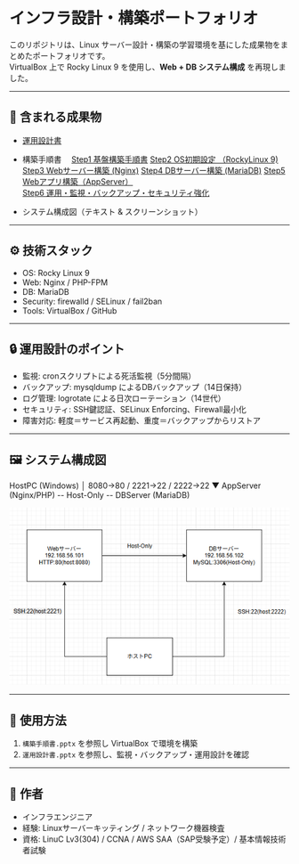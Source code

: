 # インフラ設計・構築ポートフォリオ

このリポジトリは、Linux サーバー設計・構築の学習環境を基にした成果物をまとめたポートフォリオです。  
VirtualBox 上で Rocky Linux 9 を使用し、**Web + DB システム構成** を再現しました。

---

## 📂 含まれる成果物
- [運用設計書](https://github.com/ykinfura/linux-hands-on-design/blob/main/docs/%E9%81%8B%E7%94%A8%E8%A8%AD%E8%A8%88%E6%9B%B8.pdf)

- 構築手順書　
[Step1 基盤構築手順書](https://github.com/ykinfura/linux-hands-on-design/blob/main/docs/Step1%20%E5%9F%BA%E7%9B%A4%E6%A7%8B%E7%AF%89%E6%89%8B%E9%A0%86%E6%9B%B8.pdf)
[Step2 OS初期設定 （RockyLinux 9)](https://github.com/ykinfura/linux-hands-ondesign/blob/main/docs/Step2%20OS%E5%88%9D%E6%9C%9F%E8%A8%AD%E5%AE%9A%EF%BC%88RockyLinux%209%EF%BC%89.pdf)
[Step3 Webサーバー構築 (Nginx)](https://github.com/ykinfura/linux-hands-on-design/blob/main/docs/Step3%20Web%E3%82%B5%E3%83%BC%E3%83%90%E3%83%BC%E6%A7%8B%E7%AF%89%20(Nginx).pdf)
[Step4 DBサーバー構築 (MariaDB)](https://github.com/ykinfura/linux-hands-on-design/blob/main/docs/Step4%20DB%E3%82%B5%E3%83%BC%E3%83%90%E3%83%BC%E6%A7%8B%E7%AF%89%20(MariaDB).pdf)
[Step5 Webアプリ構築（AppServer）](https://github.com/ykinfura/linux-hands-on-design/blob/main/docs/Step5%20Web%E3%82%A2%E3%83%97%E3%83%AA%E6%A7%8B%E7%AF%89%EF%BC%88AppServer%EF%BC%89.pdf)  
[Step6 運用・監視・バックアップ・セキュリティ強化](https://github.com/ykinfura/linux-hands-on-design/blob/main/docs/Step6%20%E9%81%8B%E7%94%A8%E3%83%BB%E7%9B%A3%E8%A6%96%E3%83%BB%E3%83%90%E3%83%83%E3%82%AF%E3%82%A2%E3%83%83%E3%83%97%E3%83%BB%E3%82%BB%E3%82%AD%E3%83%A5%E3%83%AA%E3%83%86%E3%82%A3%E5%BC%B7%E5%8C%96.pdf)

- システム構成図（テキスト & スクリーンショット）

---

## ⚙️ 技術スタック
- OS: Rocky Linux 9
- Web: Nginx / PHP-FPM
- DB: MariaDB
- Security: firewalld / SELinux / fail2ban
- Tools: VirtualBox / GitHub

---

## 🔒 運用設計のポイント
- 監視: cronスクリプトによる死活監視（5分間隔）
- バックアップ: mysqldump によるDBバックアップ（14日保持）
- ログ管理: logrotate による日次ローテーション（14世代）
- セキュリティ: SSH鍵認証、SELinux Enforcing、Firewall最小化
- 障害対応: 軽度＝サービス再起動、重度＝バックアップからリストア

---

## 🖼️ システム構成図
HostPC (Windows)
│ 8080→80 / 2221→22 / 2222→22
▼
AppServer (Nginx/PHP) -- Host-Only -- DBServer (MariaDB)

![構成図](https://github.com/ykinfura/linux-hands-on-design/blob/main/docs/構成図.png)

---

## 📑 使用方法
1. `構築手順書.pptx` を参照し VirtualBox で環境を構築  
2. `運用設計書.pptx` を参照し、監視・バックアップ・運用設計を確認  

---

## 👤 作者
- インフラエンジニア  
- 経験: Linuxサーバーキッティング / ネットワーク機器検査  
- 資格: LinuC Lv3(304) / CCNA / AWS SAA（SAP受験予定）/ 基本情報技術者試験
